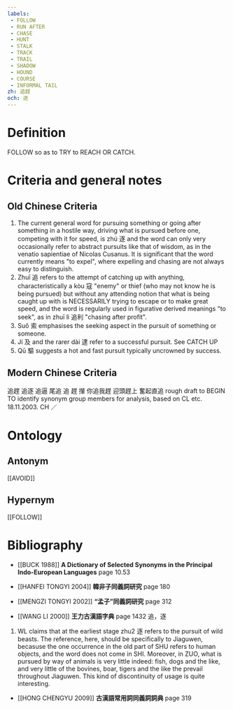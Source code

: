 ```yaml
---
labels: 
 - FOLLOW
 - RUN AFTER
 - CHASE
 - HUNT
 - STALK
 - TRACK
 - TRAIL
 - SHADOW
 - HOUND
 - COURSE
 - INFORMAL TAIL
zh: 追趕
och: 逐
---
```


# Definition
FOLLOW so as to TRY to REACH OR CATCH.
# Criteria and general notes
## Old Chinese Criteria
1. The current general word for pursuing something or going after something in a hostile way, driving what is pursued before one, competing with it for speed, is zhú 逐 and the word can only very occasionally refer to abstract pursuits like that of wisdom, as in the venatio sapientiae of Nicolas Cusanus. It is significant that the word currently means "to expel", where expelling and chasing are not always easy to distinguish.
2. Zhuī 追 refers to the attempt of catching up with anything, characteristically a kòu 寇 "enemy" or thief (who may not know he is being pursued) but without any attending notion that what is being caught up with is NECESSARILY trying to escape or to make great speed, and the word is regularly used in figurative derived meanings "to seek", as in zhuī lì 追利 "chasing after profit".
3. Suǒ 索 emphasises the seeking aspect in the pursuit of something or someone.
4. Jí 及 and the rarer dài 逮 refer to a successful pursuit. See CATCH UP
5. Qū 驅 suggests a hot and fast pursuit typically uncrowned by success.
## Modern Chinese Criteria
追趕
追逐
追逼
尾追
追
趕
攆
你追我趕
迎頭趕上
奮起直追
rough draft to BEGIN TO identify synonym group members for analysis, based on CL etc. 18.11.2003. CH ／
# Ontology

## Antonym
[[AVOID]]
## Hypernym
[[FOLLOW]]
# Bibliography
- [[BUCK 1988]]
**A Dictionary of Selected Synonyms in the Principal Indo-European Languages** page 10.53

- [[HANFEI TONGYI 2004]]
**韓非子同義詞研究** page 180

- [[MENGZI TONGYI 2002]]
**“孟子”同義詞研究** page 312

- [[WANG LI 2000]]
**王力古漢語字典** page 1432
追，逐
1. WL claims that at the earliest stage zhu2 逐 refers to the pursuit of wild beasts.  The reference, here, should be specifically to Jiaguwen, becasuse the one occurrence in the old part of SHU refers to human objects, and the word does not come in SHI.  Moreover, in ZUO, what is pursued by way of animals is very little indeed: fish, dogs and the like, and very little of the bovines, boar, tigers and the like the prevail throughout Jiaguwen.  This kind of discontinuity of usage is quite interesting.
- [[HONG CHENGYU 2009]]
**古漢語常用詞同義詞詞典** page 319
